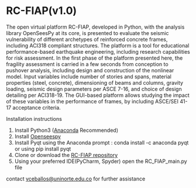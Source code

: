 # RC-FIAP(v1.0)
The open virtual platform RC-FIAP, developed in Python, with the analysis library OpenSeesPy at its core, is presented to evaluate the seismic vulnerability of different archetypes of reinforced concrete frames, including ACI318 compliant structures. The platform is a tool for educational performance-based earthquake engineering, including research capabilities for risk assessment. In the first phase of the platform presented here, the fragility assessment is carried in a few seconds from conception to pushover analysis, including design and construction of the nonlinear model. Input variables include number of stories and spans, material properties (steel, concrete), dimensioning of beams and columns, gravity loading, seismic design parameters per ASCE 7-16, and choice of design detailing per ACI318-19. The GUI-based platform allows studying the impact of these variables in the performance of frames, by including ASCE/SEI 41-17 acceptance criteria.

Installation instructions
 1. Install Python3 ([Anaconda](https://www.anaconda.com) Recommended)
 2. Install [Openseespy](https://openseespydoc.readthedocs.io/en/latest/src/installation.html) 
 3. Install Pyqt using the Anaconda prompt : conda install -c anaconda pyqt or using pip install pyqt
 4. Clone or download the [RC-FIAP repository](https://github.com/vfceball/RC-FIAP)  
 5. Using your preferred IDE(PyCharm, Spyder) open the RC_FIAP_main.py file

contact vceballos@uninorte.edu.co for further assistance
